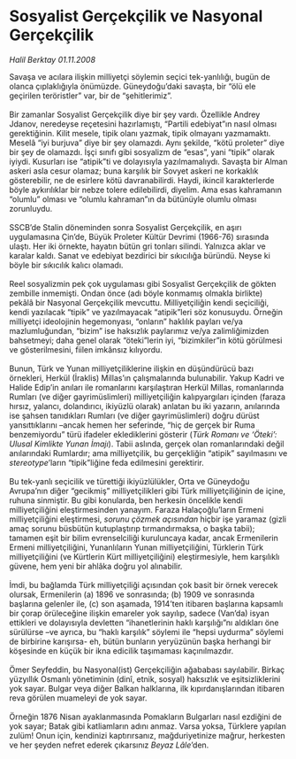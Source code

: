 # Sosyalist Gerçekçilik ve Nasyonal Gerçekçilik

*Halil Berktay 01.11.2008*

<div class="taraf_structure_2col_1zq">
<div class="margen_n">



 <p>Savaşa ve acılara ilişkin milliyetçi söylemin seçici tek-yanlılığı, bugün de olanca çıplaklığıyla önümüzde. Güneydoğu’daki savaşta, bir “ölü ele geçirilen teröristler” var, bir de “şehitlerimiz”. <br/><br/>Bir zamanlar Sosyalist Gerçekçilik diye bir şey vardı. Özellikle Andrey Jdanov, neredeyse reçetesini hazırlamıştı, “Partili edebiyat”ın nasıl olması gerektiğinin. Kilit mesele, tipik olanı yazmak, tipik olmayanı yazmamaktı. Meselâ “iyi burjuva” diye bir şey olamazdı. Aynı şekilde, “kötü proleter” diye bir şey de olamazdı. İşçi sınıfı gibi sosyalizm de “esas”, yani “tipik” olarak iyiydi. Kusurları ise “atipik”ti ve dolayısıyla yazılmamalıydı. Savaşta bir Alman askeri asla cesur olamaz; buna karşılık bir Sovyet askeri ne korkaklık gösterebilir, ne de esirlere kötü davranabilirdi. Haydi, ikincil karakterlerde böyle aykırılıklar bir nebze tolere edilebilirdi, diyelim. Ama esas kahramanın “olumlu” olması ve “olumlu kahraman”ın da bütünüyle olumlu olması zorunluydu. <br/><br/>SSCB’de Stalin döneminden sonra Sosyalist Gerçekçilik, en aşırı uygulamasına Çin’de, Büyük Proleter Kültür Devrimi (1966-76) sırasında ulaştı. Her iki örnekte, hayatın bütün gri tonları silindi. Yalnızca aklar ve karalar kaldı. Sanat ve edebiyat bezdirici bir sıkıcılığa büründü. Neyse ki böyle bir sıkıcılık kalıcı olamadı. <br/><br/>Reel sosyalizmin pek çok uygulaması gibi Sosyalist Gerçekçilik de gökten zembille inmemişti. Ondan önce (adı böyle konmamış olmakla birlikte) pekâlâ bir Nasyonal Gerçekçilik mevcuttu. Milliyetçiliğin kendi seçiciliği, kendi yazılacak “tipik” ve yazılmayacak “atipik”leri söz konusuydu. Örneğin milliyetçi ideolojinin hegemonyası, “onların” haklılık payları ve/ya mazlumluğundan, “bizim” ise haksızlık paylarımız ve/ya zalimliğimizden bahsetmeyi; daha genel olarak “öteki”lerin iyi, “bizimkiler”in kötü görülmesi ve gösterilmesini, fiilen imkânsız kılıyordu. <br/><br/>Bunun, Türk ve Yunan milliyetçiliklerine ilişkin en düşündürücü bazı örnekleri, Herkül (İraklis) Millas’ın çalışmalarında bulunabilir. Yakup Kadri ve Halide Edip’in anıları ile romanlarını karşılaştıran Herkül Millas, romanlarında Rumları (ve diğer gayrimüslimleri) milliyetçiliğin kalıpyargıları içinden (faraza hırsız, yalancı, dolandırıcı, ikiyüzlü olarak) anlatan bu iki yazarın, anılarında ise şahsen tanıdıkları Rumları (ve diğer gayrimüslimleri) doğru dürüst yansıttıklarını –ancak hemen her seferinde, “hiç de gerçek bir Ruma benzemiyordu” türü ifadeler eklediklerini gösterir (<i>Türk Romanı ve ‘Öteki’: Ulusal Kimlikte Yunan İmajı</i>). Tabii aslında, gerçek olan romanlarındaki değil anılarındaki Rumlardır; ama milliyetçilik, bu gerçekliğin “atipik” sayılmasını ve <i>stereotype</i>’ların “tipik”liğine feda edilmesini gerektirir. <br/><br/>Bu tek-yanlı seçicilik ve türettiği ikiyüzlülükler, Orta ve Güneydoğu Avrupa’nın diğer “gecikmiş” milliyetçilikleri gibi Türk milliyetçiliğinin de içine, ruhuna sinmiştir. Bu gibi konularda, ben herkesin öncelikle kendi milliyetçiliğini eleştirmesinden yanayım. Faraza Halaçoğlu’ların Ermeni milliyetçiliğini eleştirmesi, <i>sorunu çözmek açısından</i> hiçbir işe yaramaz (gizli amaç sorunu büsbütün kutuplaştırıp tırmandırmaksa, o başka tabii); tamamen eşit bir bilim evrenselciliği kuruluncaya kadar, ancak Ermenilerin Ermeni milliyetçiliğini, Yunanlıların Yunan milliyetçiliğini, Türklerin Türk milliyetçiliğini (ve Kürtlerin Kürt milliyetçiliğini) eleştirmesiyle, hem karşılıklı güvene, hem yeni bir ahlâka doğru yol alınabilir. <br/><br/>İmdi, bu bağlamda Türk milliyetçiliği açısından çok basit bir örnek verecek olursak, Ermenilerin (a) 1896 ve sonrasında; (b) 1909 ve sonrasında başlarına gelenler ile, (c) son aşamada, 1914’ten itibaren başlarına kapsamlı bir çorap örüleceğine ilişkin emareler yok sayılıp, sadece (Van’da) isyan ettikleri ve dolayısıyla devletten “ihanetlerinin haklı karşılığı”nı aldıkları öne sürülürse –ve ayrıca, bu “haklı karşılık” söylemi ile “hepsi uydurma” söylemi de birbirine karışırsa- eh, bütün bunların yeryüzünün başka herhangi bir köşesinde en küçük bir ikna edicilik taşımaması kaçınılmazdır. <br/><br/>Ömer Seyfeddin, bu Nasyonal(ist) Gerçekçiliğin ağababası sayılabilir. Birkaç yüzyıllık Osmanlı yönetiminin (dinî, etnik, sosyal) haksızlık ve eşitsizliklerini yok sayar. Bulgar veya diğer Balkan halklarına, ilk kıpırdanışlarından itibaren reva görülen muameleyi de yok sayar. <br/><br/>Örneğin 1876 Nisan ayaklanmasında Pomakların Bulgarları nasıl ezdiğini de yok sayar; Batak gibi katliamların adını anmaz. Varsa yoksa, Türklere yapılan zulüm! Onun için, kendinizi kaptırırsanız, mağduriyetinize mağrur, herkesten ve her şeyden nefret ederek çıkarsınız <i>Beyaz Lâle</i>’den.</p>
<br/>
<br/>
<br/>



<br/>


<div id="taraf_not">
</div>

</div>


</div>
